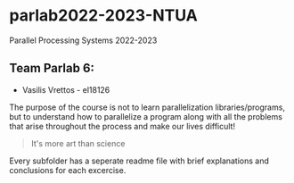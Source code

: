 # parlab2022-2023-NTUA
Parallel Processing Systems 2022-2023

## Team Parlab 6:
- Vasilis Vrettos - el18126

The purpose of the course is not to learn parallelization libraries/programs, but to understand how to parallelize a program along with all the problems that arise throughout the process and make our lives difficult!
>It's more art than science

Every subfolder has a seperate readme file with brief explanations and conclusions for each excercise.